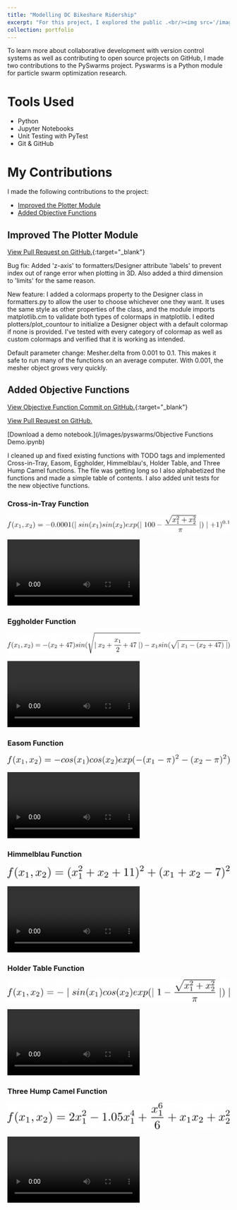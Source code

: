 ```yaml
---
title: "Modelling DC Bikeshare Ridership"
excerpt: "For this project, I explored the public .<br/><img src='/images/pyswarms/eggholder.jpg'>"
collection: portfolio
---
```


To learn more about collaborative development with version control systems as well as contributing to open source projects on GitHub, I made two contributions to the PySwarms project. Pyswarms is a Python module for particle swarm optimization research.

# Tools Used

* Python
* Jupyter Notebooks
* Unit Testing with PyTest
* Git & GitHub

# My Contributions

I made the following contributions to the project:
* [Improved the Plotter Module](#improved-the-plotter-module)
* [Added Objective Functions](#added-objective-functions)

## Improved The Plotter Module

[View Pull Request on GitHub.](https://github.com/ljvmiranda921/pyswarms/pull/172){:target="_blank"}

Bug fix: Added 'z-axis' to formatters/Designer attribute 'labels' to prevent index out of range error when plotting in 3D. Also added a third dimension to 'limits' for the same reason.

New feature: I added a colormaps property to the Designer class in formatters.py to allow the user to choose whichever one they want. It uses the same style as other properties of the class, and the module imports matplotlib.cm to validate both types of colormaps in matplotlib. I edited plotters/plot_countour to initialize a Designer object with a default colormap if none is provided. I've tested with every category of colormap as well as custom colormaps and verified that it is working as intended.

Default parameter change: Mesher.delta from 0.001 to 0.1. This makes it safe to run many of the functions on an average computer. With 0.001, the mesher object grows very quickly.

[](/images/pyswarms/ploter.jpg)

## Added Objective Functions

[View Objective Function Commit on GitHub.](https://github.com/ljvmiranda921/pyswarms/pull/168/commits/b5a3afdb6a3087cce64ec08f554ae034936eb553){:target="_blank"}

[View Pull Request on GitHub.](https://github.com/ljvmiranda921/pyswarms/pull/168)

[Download a demo notebook.](/images/pyswarms/Objective Functions Demo.ipynb)

I cleaned up and fixed existing functions with TODO tags and implemented Cross-in-Tray, Easom, Eggholder, Himmelblau's, Holder Table, and Three Hump Camel functions. The file was getting long so I also alphabetized the functions and made a simple table of contents. I also added unit tests for the new objective functions.

### Cross-in-Tray Function

![](/images/pyswarms/cross-in-tray.png)

<video controls>
  <source src="/images/pyswarms/cross_in_tray.mp4" type="video/mp4">
</video>


### Eggholder Function

![](/images/pyswarms/eggholder.png)


<video controls>
  <source src="/images/pyswarms/eggholder.mp4" type="video/mp4">
</video>

### Easom Function

![](/images/pyswarms/easom.png)

<video controls>
  <source src="/images/pyswarms/easom.mp4" type="video/mp4">
</video>

### Himmelblau Function

![](/images/pyswarms/himmelblau.png)

<video controls>
  <source src="/images/pyswarms/himmelblau.mp4" type="video/mp4">
</video>

### Holder Table Function

![](/images/pyswarms/holder_table.png)

<video controls>
  <source src="/images/pyswarms/holder_table.mp4" type="video/mp4">
</video>

### Three Hump Camel Function

![](/images/pyswarms/three_hump_camel.png)

<video controls>
  <source src="/images/pyswarms/three_hump_camel.mp4" type="video/mp4">
</video>
